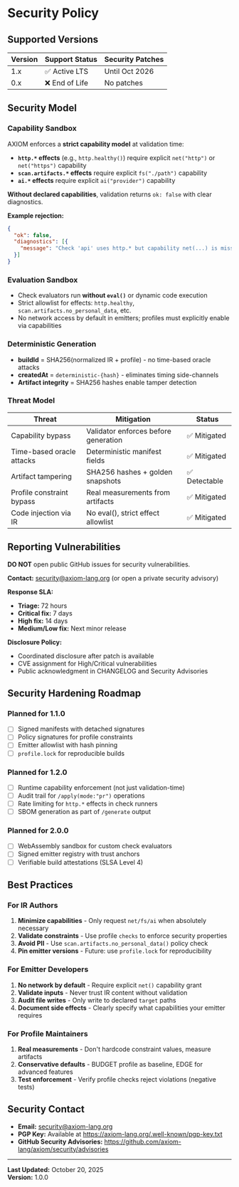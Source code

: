 # Security Policy

## Supported Versions

| Version | Support Status | Security Patches |
|---------|---------------|------------------|
| 1.x     | ✅ Active LTS | Until Oct 2026   |
| 0.x     | ❌ End of Life | No patches       |

## Security Model

### Capability Sandbox

AXIOM enforces a **strict capability model** at validation time:

- **`http.*` effects** (e.g., `http.healthy()`) require explicit `net("http")` or `net("https")` capability
- **`scan.artifacts.*` effects** require explicit `fs("./path")` capability  
- **`ai.*` effects** require explicit `ai("provider")` capability

**Without declared capabilities**, validation returns `ok: false` with clear diagnostics.

**Example rejection:**
```json
{
  "ok": false,
  "diagnostics": [{
    "message": "Check 'api' uses http.* but capability net(...) is missing"
  }]
}
```

### Evaluation Sandbox

- Check evaluators run **without `eval()`** or dynamic code execution
- Strict allowlist for effects: `http.healthy`, `scan.artifacts.no_personal_data`, etc.
- No network access by default in emitters; profiles must explicitly enable via capabilities

### Deterministic Generation

- **buildId** = SHA256(normalized IR + profile) - no time-based oracle attacks
- **createdAt** = `deterministic-{hash}` - eliminates timing side-channels
- **Artifact integrity** = SHA256 hashes enable tamper detection

### Threat Model

| Threat | Mitigation | Status |
|--------|-----------|--------|
| Capability bypass | Validator enforces before generation | ✅ Mitigated |
| Time-based oracle attacks | Deterministic manifest fields | ✅ Mitigated |
| Artifact tampering | SHA256 hashes + golden snapshots | ✅ Detectable |
| Profile constraint bypass | Real measurements from artifacts | ✅ Mitigated |
| Code injection via IR | No eval(), strict effect allowlist | ✅ Mitigated |

## Reporting Vulnerabilities

**DO NOT** open public GitHub issues for security vulnerabilities.

**Contact:** security@axiom-lang.org (or open a private security advisory)

**Response SLA:**
- **Triage:** 72 hours
- **Critical fix:** 7 days
- **High fix:** 14 days
- **Medium/Low fix:** Next minor release

**Disclosure Policy:**
- Coordinated disclosure after patch is available
- CVE assignment for High/Critical vulnerabilities
- Public acknowledgment in CHANGELOG and Security Advisories

## Security Hardening Roadmap

### Planned for 1.1.0
- [ ] Signed manifests with detached signatures
- [ ] Policy signatures for profile constraints
- [ ] Emitter allowlist with hash pinning
- [ ] `profile.lock` for reproducible builds

### Planned for 1.2.0
- [ ] Runtime capability enforcement (not just validation-time)
- [ ] Audit trail for `/apply(mode:"pr")` operations
- [ ] Rate limiting for `http.*` effects in check runners
- [ ] SBOM generation as part of `/generate` output

### Planned for 2.0.0
- [ ] WebAssembly sandbox for custom check evaluators
- [ ] Signed emitter registry with trust anchors
- [ ] Verifiable build attestations (SLSA Level 4)

## Best Practices

### For IR Authors
1. **Minimize capabilities** - Only request `net/fs/ai` when absolutely necessary
2. **Validate constraints** - Use profile `checks` to enforce security properties
3. **Avoid PII** - Use `scan.artifacts.no_personal_data()` policy check
4. **Pin emitter versions** - Future: use `profile.lock` for reproducibility

### For Emitter Developers
1. **No network by default** - Require explicit `net()` capability grant
2. **Validate inputs** - Never trust IR content without validation
3. **Audit file writes** - Only write to declared `target` paths
4. **Document side effects** - Clearly specify what capabilities your emitter requires

### For Profile Maintainers
1. **Real measurements** - Don't hardcode constraint values, measure artifacts
2. **Conservative defaults** - BUDGET profile as baseline, EDGE for advanced features
3. **Test enforcement** - Verify profile checks reject violations (negative tests)

## Security Contact

- **Email:** security@axiom-lang.org
- **PGP Key:** Available at https://axiom-lang.org/.well-known/pgp-key.txt
- **GitHub Security Advisories:** https://github.com/axiom-lang/axiom/security/advisories

---

**Last Updated:** October 20, 2025  
**Version:** 1.0.0
